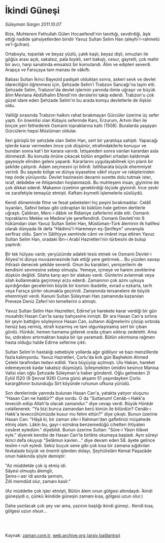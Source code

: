 # İkindi Güneşi

*Süleyman Sargın 2011.10.07*

<td class="columnist-detail">
<p>Bize, Muhterem Fethullah Gülen Hocaefendi'nin tanıttığı, sevdirdiği, âşık ettiği nadide şahsiyetlerden biridir Yavuz Sultan Selim Han (aleyhi'r-rahmetü ve'l-ğufran).</p>
<p>
<div id="haberMetinDiv">
<p> Ortaboylu, toparlak ve beyaz yüzlü, çatık kaşlı, beyaz dişli, omuzları ile göğüs arası açık, sakalsız, pala bıyıklı, sert bakışlı, cesur, gayretli, çok mahir bir avcı, harp sanatında emsalsiz bir komutandı. Âlim ve edipleri severdi. Arapça ve Farsçaya tam manası ile vâkıftı.
<p>Babası Sultan İkinci Bayezid padişah olduktan sonra, askeri sevk ve devlet idareciliğini öğrenmesi için, Şehzade Selim'i Trabzon Sancağı'na tayin etti. Şehzade Selim, Trabzon'da devlet işlerinin yanında ilimle uğraşır ve büyük âlim Mevlana Abdülhalim Efendi'nin derslerini takip ederdi. Trabzon'u çok güzel idare eden Şehzade Selim'in bu arada komşu devletlerle de ilişkisi oldu.
<p>Valiliği sırasında Trabzon halkını rahat bırakmayan Gürcüler üzerine üç sefer yaptı. En önemlisi olan Kütayis seferinde Kars, Erzurum, Artvin illeri ile birçok yeri fethederek Osmanlı topraklarına kattı (1508). Buralarda yaşayan Gürcülerin hepsi Müslüman oldular.
<p>İleri görüşlü bir şehzâde olan Selim Han, sert bir yaratılışa sahipti. Yapacağı işlerde karar vermeden önce çok düşünür, etrafındakilerle konuşur ve bundan sonra kat'i bir karara varırdı. İstişareden sonra varılan karardan asla dönmezdi. Bu konuda önüne çıkacak bütün engelleri ortadan kaldırmak gayesiyle elinden geleni yapardı. Kararlarını uygulayabilmek için planlı bir şekilde çalışırdı. Adam seçmesini iyi bilirdi. İstihbarata büyük ehemmiyet verirdi. Bu sayede bölge ve dünya siyasetine vâkıf oluyor ve rakiplerinden hep önde yürüyordu. Devlet hazinesini devamlı surette dolu tutmak ister, israf, debdebe ve ihtişamdan hoşlanmazdı. Bu muhteşem insan, giyimine de çok dikkat ederdi. Makamın izzetinin gerektirdiği ölçüde giyinirdi. İnce zevki ve zarafetiyle temayüz etmişti. Kaftanı kıymetli işlemelerle süslüydü.
<p>Kendi döneminde fitne ve fesat şebekeleri hiç peşini bırakmadılar. Celâlî isyanları, Safevî belası gibi ızdıraptan iki büklüm hale getiren dertlerle uğraştı. Çaldıran, Merc-i dâbık ve Ridaniye zaferlerini elde etti. Osmanlı topraklarını Mekke ve Medine'yle şereflendirdi. Osmanlı Devleti'nin 9. hükümdarı olan Yavuz Sultan Selim Han, Müslüman-Türk âleminin ilk halifesi olarak dünyada ilk defa "Hâdimü'l-Haremeyn eş-Şerifeyn" unvanıyla serfiraz oldu. Şam'ın Sâlihiyye semtinde câmi ve imâret inşa ettiren Yavuz Sultan Selim Han, oradaki İbn-i Arabî Hazretleri'nin türbesini de bulup yaptırdı.
<p>Bir tek hülyası vardı; yeryüzünde adaleti tesis etmek ve Osmanlı Devlet-i Âliyesi'ni dünya muvazenesinde hak ettiği yere getirmek... Bu yüzden savaşı ihtiraslı denecek şekilde severdi. Onun bu karakteri, yeniçerilerin de kendisini sevmesine sebep olmuştu. Yemeye, içmeye ve harem zevklerine düşkün değildi. Silaha karşı ayrı bir alakası vardı. Günlerini avlanmak veya silah kullanmakla geçirmeyi arzu ederdi. Zamanının çok azını uykuya ayırdığından gecelerinin büyük bir kısmını ibadetle, evrad u ezkarla, tarih veya Farsça şiirler okumakla geçirirdi. Zamanında tersanelere de büyük ehemmiyet verdi. Kanuni Sultan Süleyman Han zamanında kazanılan Preveze Deniz Zaferi'nin temellerini o atmıştı.
<p>Yavuz Sultan Selim Han Hazretleri, Edirne'ye harekete karar verdiği bir gün musahibi Hasan Can'la saray bahçesine inmişti. Bir ara Hasan Can'a sırtına bir şeyin battığını söyleyince Hasan Can, sultanın düğmelerini çözüp sırtında henüz baş vermiş, etrafı kızarmış ve tam olgunlaşmamış sert bir çıban gördü. Hünkâr, hemen hamama giderek orada çıbanı sıktırıp zedeletti. Ama bu, ızdırabını artırmaktan başka bir işe yaramadı. Bütün sıkıntısına rağmen hasta olduğu halde Edirne seferine çıktı.
<p>Sultan Selim'in hastalığı sebebiyle yollarda ağır gidiliyor ve bazı menzillerde fazla kalınıyordu. Yavuz Hazretleri, Çorlu'da kırk gün Başhekim Ahmed Çelebi tarafından tedavi edildi. Yara büyüyüp açılmıştı. Ulu Hakan, hareket edemeyecek kadar takatsiz düşmüştü. İyileşmekten ümidini kesince Manisa Valisi olan oğlu Şehzade Süleyman'a haber gönderdi. Oğlu gelmeden 2l Eylül l520 (8 Şevval 926) Cuma günü akşamı 51 yaşındayken Çorlu karargâhının bulunduğu Sirt köyünde ruhunun ufkuna yürüdü.
<p>Son demlerinde yanında bulunan Hasan Can'a, yatakta yatıyor oluşunu "Hasan Can ne haldür?" diye sordu. O da "Sultanum! Cenâb-ı Hakk'a tevecüh edüp Allah'la olacak zamandur." diye cevap verdi. Büyük Hünkâr celallenerek: "Ya bizi bunca zamandan berü kimün ile bilürdün? Cenâb-ı Hakk'a teveccühümüzde kusur mu fehm ettün?" diye çıkıştı. Bunun üzerine Hasan Can: "Hâşâ ki, bir zaman zikr-i Rahman'dan gafletinizi müşahede etmiş olam. Lâkin bu, gayr-i ezmâna benzemedüğü cihetten ihtiyaten cesâret eyledüm." diyebildi. Bunun üzerine Sultan: "Sûre-i Yâsin tilâvet eyle." diyerek kendisi de Hasan Can'la birlikte okumaya başladı. Aynı sûreyi ikinci defa okuyup "Selâmun kavlen..." diye devam eden 58. âyete gelince teslim-i ruh eyledi. Sekiz buçuk sene gibi çok kısa bir zamana sığdırılan fevkalade büyük ve önemli işlerden dolayı, Şeyhülislâm Kemal Paşazâde onun hakkında şöyle demiştir:
<p>"Az müddetde çok iş etmiş idi.
<br/>Sâyesi olmuştu âlemgîr,
<br/>Şems-i asr idi asırda şemsin,
<br/>Zılli memdûd olur, zamanı kasîr."
<p>(Az müddette çok işler etmişti, Bütün âlem onun gölgesi altındaydı. İkindi güneşiydi o, çünkü ikindide güneşin zamanı kısa, gölgesi uzun olur.)
<p>Daha yazılacak çok şey var ama, yazının başlığı ikindi güneşi.. Kendi kısa, gölgesi uzun olsun...</p></p></p></p></p></p></p></p></p></p></p></p></div>
</p>


<p><br>
		 </br></p></td>

Kaynak: [zaman.com.tr](http://zaman.com.tr/yazar.do?yazino=1187566), [web.archive.org (arşiv bağlantısı)](http://web.archive.org/web/20111225211200/http://zaman.com.tr:80/yazar.do?yazino=1187566)
